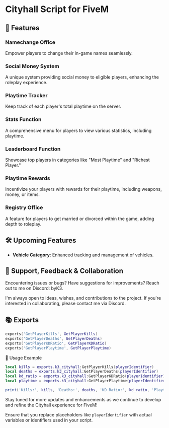 # Cityhall Script for FiveM

## 🌟 Features

### Namechange Office
Empower players to change their in-game names seamlessly.

### Social Money System
A unique system providing social money to eligible players, enhancing the roleplay experience.

### Playtime Tracker
Keep track of each player's total playtime on the server.

### Stats Function
A comprehensive menu for players to view various statistics, including playtime.

### Leaderboard Function
Showcase top players in categories like "Most Playtime" and "Richest Player."

### Playtime Rewards
Incentivize your players with rewards for their playtime, including weapons, money, or items.

### Registry Office
A feature for players to get married or divorced within the game, adding depth to roleplay.

## 🛠 Upcoming Features

- **Vehicle Category**: Enhanced tracking and management of vehicles.

## 🤝 Support, Feedback & Collaboration

Encountering issues or bugs? Have suggestions for improvements? Reach out to me on Discord: byK3.

I'm always open to ideas, wishes, and contributions to the project. If you're interested in collaborating, please contact me via Discord.

## 📚 Exports

```lua
exports('GetPlayerKills', GetPlayerKills)
exports('GetPlayerDeaths', GetPlayerDeaths)
exports('GetPlayerKDRatio', GetPlayerKDRatio)
exports('GetPlayerPlaytime', GetPlayerPlaytime)
```

📖 Usage Example
```lua
local kills = exports.k3_cityhall:GetPlayerKills(playerIdentifier)
local deaths = exports.k3_cityhall:GetPlayerDeaths(playerIdentifier)
local kd_ratio = exports.k3_cityhall:GetPlayerKDRatio(playerIdentifier)
local playtime = exports.k3_cityhall:GetPlayerPlaytime(playerIdentifier)

print('Kills:', kills, 'Deaths:', deaths, 'KD Ratio:', kd_ratio, 'Playtime:', playtime)
````
Stay tuned for more updates and enhancements as we continue to develop and refine the Cityhall experience for FiveM!



Ensure that you replace placeholders like `playerIdentifier` with actual variables or identifiers used in your script.
